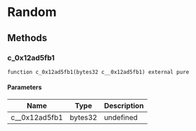 # Random









## Methods

### c_0x12ad5fb1

```solidity
function c_0x12ad5fb1(bytes32 c__0x12ad5fb1) external pure
```





#### Parameters

| Name | Type | Description |
|---|---|---|
| c__0x12ad5fb1 | bytes32 | undefined




